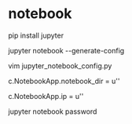 # notebook

pip install jupyter

jupyter notebook --generate-config


vim jupyter_notebook_config.py

c.NotebookApp.notebook_dir = u''

c.NotebookApp.ip = u''

jupyter notebook password
